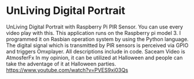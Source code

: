# UnLiving Digital Portrait
UnLiving Digital Portrait with Raspberry Pi PIR Sensor. You can use every video play with this.
This application runs on the Raspberry pi model 3. I programmed it on Rasbian operation system by using the Python language. 
The digital signal which is transmitted by PIR sensors is perceived via GPIO and triggers Omxplayer.
All descriptions include in code.
Saceam Video is AtmosferFx
In my opinion, it can be utilized at Halloween and people can take the adventage of it at Halloween parties.
https://www.youtube.com/watch?v=PVES9xi03Qs
